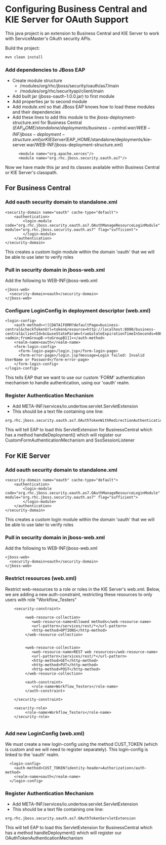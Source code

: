 # Configuring Business Central and KIE Server for OAuth Support

This java project is an extension to Business Central and KIE Server to work with ServiceMaster's OAuth security APIs.

Build the project:
```sh
mvn clean install
```

###  Add dependencies to JBoss EAP
* Create module structure
    * /modules/org/rhc/jboss/security/oauth/as7/main
    * /modules/org/rhc/securityapi/client/main
* Add built jar (jboss-oauth-1.0.0.jar) to first module
* Add properties jar to second module
* Add module.xml so that JBoss EAP knows how to load these modules and their dependencies
* Add these lines to add this module to the jboss-deployment-structure.xml for Business Central ($EAP_HOME/standalone/deployments/business-central.war/WEB-INF/jboss-deployment-structure.xml) or KIE Server ($EAP_HOME/standalone/deployments/kie-server.war/WEB-INF/jboss-deployment-structure.xml)
```
      <module name="org.apache.xerces"/>
      <module name="org.rhc.jboss.security.oauth.as7"/>
```
Now we have made this jar and its classes available within Business Central or KIE Server's classpath.

## For Business Central

### Add oauth security domain to standalone.xml

```
<security-domain name="oauth" cache-type="default">
    <authentication>
        <login-module code="org.rhc.jboss.security.oauth.as7.OAuthManageResourceLoginModule" module="org.rhc.jboss.security.oauth.as7" flag="sufficient">
        </login-module>
    </authentication>
</security-domain>
```
This creates a custom login module within the domain 'oauth' that we will be able to use later to verify roles

### Pull in security domain in jboss-web.xml

Add the following to WEB-INF/jboss-web.xml
```
<jboss-web>
  <security-domain>oauth</security-domain>
</jboss-web>
```



### Configure LoginConfig in deployment descriptor (web.xml)

```
﻿<login-config>
    <auth-method><![CDATA[FORM?defaultPage=business-central&checkTokenUrl=token&resource=http://localhost:8080/business-central&clientId=bc&useStateParam=true&stateExpirationTimeInSeconds=60&tokenAuthorizeUrl=http://localhost:3000/adfs/oauth2/authorize&groupsMapping=AppDynamics_Server_Monitoring_User->admin;fromGroupB->toGroupB1]]></auth-method>
    <realm-name>oauth</realm-name>
    <form-login-config>
      <form-login-page>/login.jsp</form-login-page>
      <form-error-page>/login.jsp?message=Login failed: Invalid UserName or Password</form-error-page>
    </form-login-config>
</login-config>

```
This tells EAP that we want to use our custom 'FORM' authentication mechanism to handle authentication, using our 'oauth' realm.

### Register Authentication Mechanism
* Add META-INF/services/io.undertow.servlet.ServletExtension
* This should be a text file containing one line:
```
org.rhc.jboss.security.oauth.as7.OAuthTokenWithRedirectionAuthenticationMechanismServletExtension
```
This will tell EAP to load this ServletExtension for BusinessCentral which has a method handleDeployment() which will register our CustomFormAuthenticationMechanism and SsoSessionListener

## For KIE Server

### Add oauth security domain to standalone.xml

```
<security-domain name="oauth" cache-type="default">
    <authentication>
        <login-module code="org.rhc.jboss.security.oauth.as7.OAuthManageResourceLoginModule" module="org.rhc.jboss.security.oauth.as7" flag="sufficient">
        </login-module>
    </authentication>
</security-domain>
```
This creates a custom login module within the domain 'oauth' that we will be able to use later to verify roles

### Pull in security domain in jboss-web.xml

Add the following to WEB-INF/jboss-web.xml
```
<jboss-web>
  <security-domain>oauth</security-domain>
</jboss-web>
```

### Restrict resources (web.xml)

Restrict web-resources to a role or roles in the KIE Server's web.xml.  Below, we are adding a new auth-constraint, restricting these resources to only users with role "Workflow_Testers"

```
    <security-constraint>

         <web-resource-collection>
            <web-resource-name>Allowed methods</web-resource-name>
            <url-pattern>/services/rest/*</url-pattern>
            <http-method>OPTIONS</http-method>
         </web-resource-collection>


         <web-resource-collection>
            <web-resource-name>REST web resources</web-resource-name>
            <url-pattern>/services/rest/*</url-pattern>
            <http-method>GET</http-method>
            <http-method>PUT</http-method>
            <http-method>POST</http-method>
         </web-resource-collection>

         <auth-constraint>
            <role-name>Workflow_Testers</role-name>
         </auth-constraint>

    </security-constraint>

    <security-role>
         <role-name>Workflow_Testers</role-name>
    </security-role>


```

### Add new LoginConfig (web.xml)
We must create a new login-config using the method CUST_TOKEN (which is custom and we will need to register separately).  This login-config is linked to the 'oauth' realm.

```
  <login-config>
    <auth-method>CUST_TOKEN?identity-header=Authorization</auth-method>
    <realm-name>oauth</realm-name>
  </login-config>
```

### Register Authentication Mechanism
* Add META-INF/services/io.undertow.servlet.ServletExtension
* This should be a text file containing one line:
```
org.rhc.jboss.security.oauth.as7.OAuthTokenServletExtension
```
This will tell EAP to load this ServletExtension for BusinessCentral which has a method handleDeployment() which will register our OAuthTokenAuthenticationMechanism




